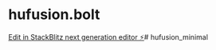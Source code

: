 # hufusion.bolt

[Edit in StackBlitz next generation editor ⚡️](https://stackblitz.com/~/github.com/gharripp/hufusion.bolt)# hufusion_minimal
